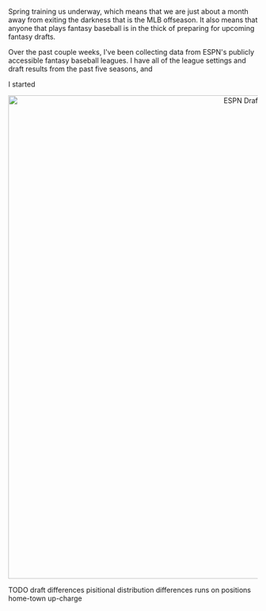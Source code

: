 Spring training us underway, which means that we are just about a month away from
exiting the darkness that is the MLB offseason. It also means that anyone that plays
fantasy baseball is in the thick of preparing for upcoming fantasy drafts.

Over the past couple weeks, I've been collecting data from ESPN's publicly accessible
fantasy baseball leagues.  I have all of the league settings and draft results from the
past five seasons, and 

I started


<div>
    <a href="https://plot.ly/~mmoliterno/561/" target="_blank" title="ESPN Draft Types " style="display: block; text-align: center;">
    <img src="https://plot.ly/~mmoliterno/561.png" alt="ESPN Draft Types " style="max-width: 100%;width: 976px;"  width="976" onerror="this.onerror=null;this.src='https://plot.ly/404.png';" /></a>
    <script data-plotly="mmoliterno:561"  src="https://plot.ly/embed.js" async></script>
</div>



TODO
draft differences
pisitional distribution differences
runs on positions
home-town up-charge
